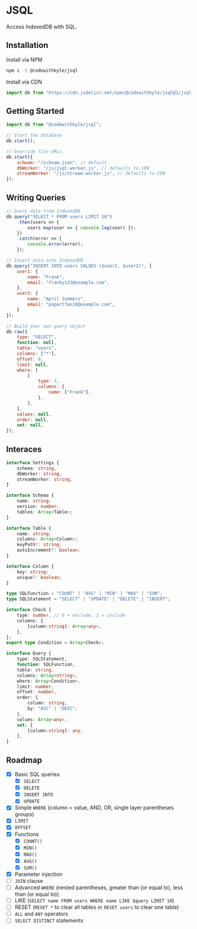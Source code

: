 # JSQL

Access IndexedDB with SQL.

## Installation

Install via NPM

```bash
npm i -S @codewithkyle/jsql
```

Install via CDN

```javascript
import db from "https://cdn.jsdelivr.net/npm/@codewithkyle/jsql@1/jsql.js";
```

## Getting Started

```javascript
import db from "@codewithkyle/jsql";

// Start the database
db.start();

// Override file URLs
db.start({
    scheam: "/scheam.json", // default
    dbWorker: "/js/jsql.worker.js", // defaults to CDN
    streamWorker: "/js/stream.worker.js", // defaults to CDN
});
```

## Writing Queries

```javascript
// Query data from IndexedDB
db.query("SELECT * FROM users LIMIT 10")
    .then(users => {
        users.map(user => { console.log(user) });
    })
    .catch(error => {
        console.error(error);
    });

// Insert data into IndexedDB
db.query("INSERT INTO users VALUES ($user1, $user2)", {
    user1: {
        name: "Frank",
        email: "franky123@example.com",
    },
    user2: {
        name: "April Summers",
        email: "popartfan18@example.com",
    }
});

// Build your own query object
db.raw({
    type: "SELECT",
    function: null,
    table: "users",
    columns: ["*"],
    offset: 0,
    limit: null,
    where: [
        [
            type: 1,
            columns: {
                name: ["Frank"],
            },
        ],
    ],
    values: null,
    order: null,
    set: null,
});
```

## Interaces

```typescript
interface Settings {
    schema: string,
    dbWorker: string,
    streamWorker: string,
}

interface Schema {
    name: string;
    version: number;
    tables: Array<Table>;
}

interface Table {
    name: string;
    columns: Array<Column>;
    keyPath?: string;
    autoIncrement?: boolean;
}

interface Column {
    key: string;
    unique?: boolean;
}

type SQLFunction = "COUNT" | "AVG" | "MIN" | "MAX" | "SUM";
type SQLStatement = "SELECT" | "UPDATE" | "DELETE" | "INSERT";

interface Check {
    type: number, // 0 = exclude, 1 = include
    columns: {
        [column:string]: Array<any>,
    },
};
export type Condition = Array<Check>;

interface Query {
    type: SQLStatement,
    function: SQLFunction,
    table: string,
    columns: Array<string>,
    where: Array<Condition>,
    limit: number,
    offset: number,
    order: {
        column: string,
        by: "ASC" | "DESC",
    },
    values: Array<any>,
    set: {
        [column:string]: any,
    },
}
```

## Roadmap

- [x] Basic SQL queries
    - [x] `SELECT`
    - [x] `DELETE`
    - [x] `INSERT INTO`
    - [x] `UPDATE`
- [x] Simple `WHERE` (column = value, AND, OR, single layer parentheses groups)
- [x] `LIMIT`
- [x] `OFFSET`
- [x] Functions
    - [x] `COUNT()`
    - [x] `MIN()`
    - [x] `MAX()`
    - [x] `AVG()`
    - [x] `SUM()`
- [x] Parameter injection
- [ ] `JOIN` clause
- [ ] Advanced `WHERE` (nested parentheses, greater than (or equal to), less than (or equal to))
- [ ] LIKE (`SELECT name FROM users WHERE name LIKE $query LIMIT 10`)
- [ ] RESET (`RESET *` to clear all tables or `RESET users` to clear one table)
- [ ] `ALL` and `ANY` operators
- [ ] `SELECT DISTINCT` statements
